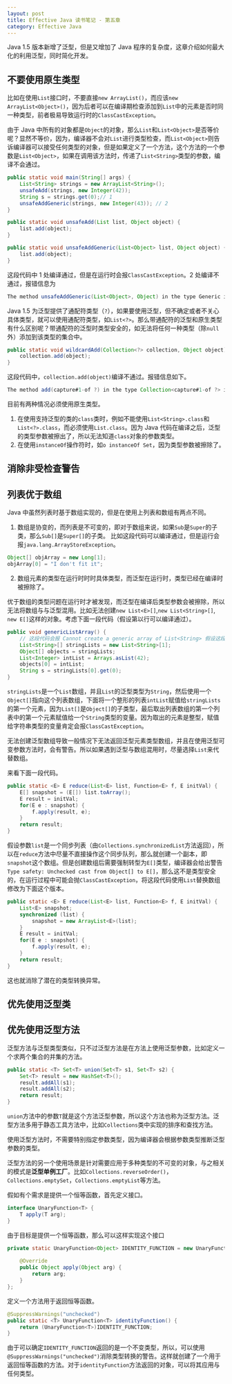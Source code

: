 ```yaml
---
layout: post
title: Effective Java 读书笔记 - 第五章
category: Effective Java
---
```

Java 1.5 版本新增了泛型，但是又增加了 Java 程序的复杂度，这章介绍如何最大化的利用泛型，同时简化开发。

## 不要使用原生类型

比如在使用`List`接口时，不要直接`new ArrayList()`，而应该`new ArrayList<Object>()`，因为后者可以在编译期检查添加到`List`中的元素是否时同一种类型，前者极易导致运行时的`ClassCastException`。

由于 Java 中所有的对象都是`Object`的对象，那么`List`和`List<Object>`是否等价呢？显然不等价，因为，编译器不会对`List`进行类型检查，而`List<Object>`则告诉编译器可以接受任何类型的对象，但是如果定义了一个方法，这个方法的一个参数是`List<Object>`，如果在调用该方法时，传递了`List<String>`类型的参数，编译不会通过。

```java
public static void main(String[] args) {
    List<String> strings = new ArrayList<String>();
    unsafeAdd(strings, new Integer(42));
    String s = strings.get(0);// 1
    unsafeAddGeneric(strings, new Integer(43)); // 2
}

public static void unsafeAdd(List list, Object object) {
    list.add(object);
}

public static void unsafeAddGeneric(List<Object> list, Object object) {
    list.add(object);
}
```
这段代码中 1 处编译通过，但是在运行时会报`ClassCastException`。2 处编译不通过，报错信息为
```java
The method unsafeAddGeneric(List<Object>, Object) in the type Generic is not applicable for the arguments (List<String>, Integer)
```

Java 1.5 为泛型提供了通配符类型（`?`），如果要使用泛型，但不确定或者不关心具体类型，就可以使用通配符类型，如`List<?>`。那么带通配符的泛型和原生类型有什么区别呢？带通配符的泛型时类型安全的，如无法将任何一种类型（除`null`外）添加到该类型的集合中。

```java
public static void wildcardAdd(Collection<?> collection, Object object) {
    collection.add(object);
}
```
这段代码中，`collection.add(object)`编译不通过。报错信息如下。
```java
The method add(capture#1-of ?) in the type Collection<capture#1-of ?> is not applicable for the arguments (Object)
```

目前有两种情况必须使用原生类型。
1. 在使用支持泛型的类的`class`类时，例如不能使用`List<String>.class`和`List<?>.class`，而必须使用`List.class`。因为 Java 代码在编译之后，泛型的类型参数被擦出了，所以无法知道`class`对象的参数类型。
2. 在使用`instanceOf`操作符时，如`o instanceOf Set`，因为类型参数被擦除了。

## 消除非受检查警告


## 列表优于数组

Java 中虽然列表时基于数组实现的，但是在使用上列表和数组有两点不同。

1. 数组是协变的，而列表是不可变的，即对于数组来说，如果`Sub`是`Super`的子类，那么`Sub[]`是`Super[]`的子类。
    比如这段代码可以编译通过，但是运行会报`java.lang.ArrayStoreException`。
```java
Object[] objArray = new Long[1];
objArray[0] = "I don't fit it";
```

2. 数组元素的类型在运行时时时具体类型，而泛型在运行时，类型已经在编译时被擦除了。

优于数组的类型问题在运行时才被发现，而泛型在编译后类型参数会被擦除，所以无法将数组与与泛型混用。比如无法创建`new List<E>[]`,`new List<String>[]`, `new E[]`这样的对象。考虑下面一段代码（假设第以行可以编译通过）。
```java
public void genericListArray() {
    // 这段代码会报 Cannot create a generic array of List<String> 假设这段代码可以编译通过
    List<String>[] stringLists = new List<String>[1];
    Object[] objects = stringLists;
    List<Integer> intList = Arrays.asList(42);
    objects[0] = intList;
    String s = stringLists[0].get(0);
}
```
`stringLists`是一个`List`数组，并且`List`的泛型类型为`String`，然后使用一个`Object[]`指向这个列表数组，下面将一个整形的列表`intList`赋值给`stringLists`的第一个元素，因为`List[]`是`Object[]`的子类型，最后取出列表数组的第一个列表中的第一个元素赋值给一个`String`类型的变量。因为取出的元素是整型，赋值给字符串类型的变量肯定会报`ClassCastException`。

无法创建泛型数组导致一般情况下无法返回泛型元素类型数组，并且在使用泛型可变参数方法时，会有警告。所以如果遇到泛型与数组混用时，尽量选择`List`来代替数组。

来看下面一段代码。

```java
public static <E> E reduce(List<E> list, Function<E> f, E initVal) {
    E[] snapshot = (E[]) list.toArray();
    E result = initVal;
    for(E e : snapshot) {
        f.apply(result, e);
    }
    return result;
}
```
假设参数`list`是一个同步列表（由`Collections.synchronizedList`方法返回），所以在`reduce`方法中尽量不直接操作这个同步队列，那么就创建一个副本，即`snapshot`这个数组。但是创建数组后需要强制转型为`E[]`类型，编译器会给出警告`Type safety: Unchecked cast from Object[] to E[]`，那么这不是类型安全的，在运行过程中可能会抛`ClassCastException`，将这段代码使用`List`替换数组修改为下面这个版本。
```java
public static <E> E reduce(List<E> list, Function<E> f, E initVal) {
    List<E> snapshot;
    synchronized (list) {
        snapshot = new ArrayList<E>(list);
    }
    E result = initVal;
    for(E e : snapshot) {
        f.apply(result, e);
    }
    return result;
}
```
这也就消除了潜在的类型转换异常。

## 优先使用泛型类

## 优先使用泛型方法

泛型方法与泛型类型类似，只不过泛型方法是在方法上使用泛型参数，比如定义一个求两个集合的并集的方法。

```java
public static <T> Set<T> union(Set<T> s1, Set<T> s2) {
    Set<T> result = new HashSet<T>();
    result.addAll(s1);
    result.addAll(s2);
    return result;
}
```

`union`方法中的参数`T`就是这个方法泛型参数，所以这个方法也称为泛型方法。泛型方法多用于静态工具方法中，比如`Collections`类中实现的排序和查找方法。

使用泛型方法时，不需要特别指定参数类型，因为编译器会根据参数类型推断泛型参数的类型。

泛型方法的另一个使用场景是针对需要应用于多种类型的不可变的对象，与之相关的模式是**泛型单例工厂**。比如`Collections.reverseOrder()`，`Collections.emptySet`，`Collections.emptyList`等方法。

假如有个需求是提供一个恒等函数，首先定义接口。

```java
interface UnaryFunction<T> {
	T apply(T arg);
}
```
由于目标是提供一个恒等函数，那么可以这样实现这个接口
```java
private static UnaryFunction<Object> IDENTITY_FUNCTION = new UnaryFunction<Object>() {
    
    @Override
    public Object apply(Object arg) {
        return arg;
    }
};
```
定义一个方法用于返回恒等函数。

```java
@SuppressWarnings("unchecked")
public static <T> UnaryFunction<T> identityFunction() {
    return (UnaryFunction<T>)IDENTITY_FUNCTION;
}
```
由于可以确定`IDENTITY_FUNCTION`返回的是一个不变类型，所以，可以使用`@SuppressWarnings("unchecked")`消除类型转换的警告。这样就创建了一个用于返回恒等函数的方法。对于`identityFunction`方法返回的对象，可以将其应用与任何类型。


